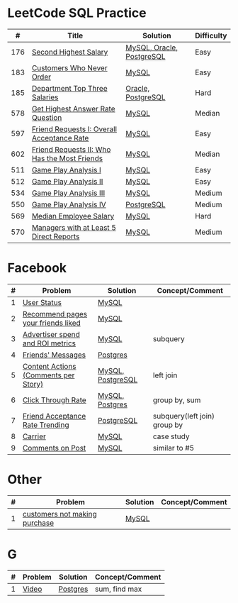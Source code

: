 # LeetCode SQL Practice

| # | Title | Solution| Difficulty|
|---|---|---|----|
|176| [Second Highest Salary](https://leetcode.com/problems/second-highest-salary/) |[MySQL, Oracle, PostgreSQL](176.Second_Highest_Salary.sql)|Easy|
|183| [Customers Who Never Order](https://leetcode.com/problems/customers-who-never-order/)|[MySQL](183.sql)|Easy|
|185| [Department Top Three Salaries](https://leetcode.com/problems/department-top-three-salaries/)|[Oracle, PostgreSQL](185.sql)|Hard|
|578| [Get Highest Answer Rate Question](https://leetcode.com/articles/get-highest-answer-rate-question/)|[MySQL](578.sql)|Median|
|597|[Friend Requests I: Overall Acceptance Rate](https://leetcode.com/articles/friend-requests-i-overall-acceptance-rate/)|[MySQL](597.friend_request_fb.sql)|Easy|
|602|[Friend Requests II: Who Has the Most Friends](https://leetcode.com/articles/friend-requests-ii-who-has-most-friend/)|[MySQL](602.friend_request_2.sql)|Median|
|511| [Game Play Analysis I](https://blog.csdn.net/weixin_43329319/article/details/95510758) | [MySQL](leetcode/511.sql) |Easy|
|512| [Game Play Analysis II](https://blog.csdn.net/weixin_43329319/article/details/95512447) | [MySQL](leetcode/512.sql)|Easy|
|534| [Game Play Analysis III](https://blog.csdn.net/weixin_43329319/article/details/95516430) | [MySQL](leetcode/534.sql) |Medium|
|550| [Game Play Analysis IV](https://zqt0.gitbook.io/leetcode/sql/550.-game-play-analysis-iv-zhong-deng) |[PostgreSQL](leetcode/550.sql) |Medium|
|569| [Median Employee Salary](https://leetcode.com/articles/median-employee-salary/?page=3)|[MySQL](leetcode/569.sql)|Hard|
|570| [Managers with at Least 5 Direct Reports](https://leetcode.com/articles/managers-with-at-least-5-direct-reports/)| [MySQL](leetcode/570.sql) |Medium|



# Facebook
| # | Problem | Solution| Concept/Comment|
|---|---|---|----|
|1| [User Status](fb/user_status.md)|[MySQL](fb/user_status.sql)||
|2| [Recommend pages your friends liked](fb/recommend_pages.md)|[MySQL](fb/recommend_pages.sql)||
|3| [Advertiser spend and ROI metrics](fb/advertiser_spend.md)|[MySQL](fb/advertiser_spend.sql)|subquery|
|4| [Friends' Messages](fb/messages.md)|[Postgres](fb/messages.sql)||
|5| [Content Actions (Comments per Story)](fb/comments_per_story.md)|[MySQL, PostgreSQL](fb/comments_per_story.sql)|left join|
|6| [Click Through Rate](fb/ctr.md)|[MySQL, Postgres](fb/ctr.sql)|group by, sum|
|7| [Friend Acceptance Rate Trending](fb/friend_acceptance_rate_trending.md)|[PostgreSQL](fb/friend_acceptance_rate_trending.sql)|subquery(left join) group by|
|8| [Carrier](fb/carrier.md)|[MySQL](fb/carrier.sql)| case study|
|9| [Comments on Post](fb/comments_on_post.md)|[MySQL](fb/comments_on_post.sql)| similar to #5 |


# Other
| # | Problem | Solution| Concept/Comment|
|---|---|---|----|
| 1 | [customers not making purchase](other/thirdlove.md)|[MySQL](other/thirdlove.sql) | |


# G
| # | Problem | Solution| Concept/Comment|
|---|---|---|----|
| 1 | [Video](g/video.md)|[Postgres](g/video.sql)| sum, find max|